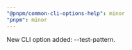 ```yaml
---
"@pnpm/common-cli-options-help": minor
"pnpm": minor
---
```


New CLI option added: --test-pattern.
